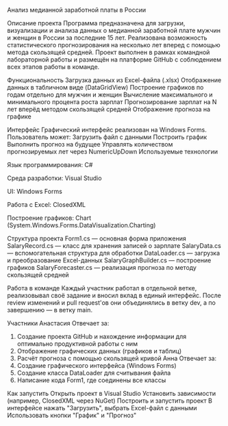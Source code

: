 Анализ медианной заработной платы в России

Описание проекта
Программа предназначена для загрузки, визуализации и анализа данных о медианной заработной плате мужчин и женщин в
России за последние 15 лет. Реализована возможность статистического прогнозирования на несколько лет вперед с помощью метода скользящей средней.
Проект выполнен в рамках командной лабораторной работы и размещён на платформе GitHub с соблюдением всех этапов работы в команде.

Функциональность
Загрузка данных из Excel-файла (.xlsx)
Отображение данных в табличном виде (DataGridView)
Построение графиков по годам отдельно для мужчин и женщин
Вычисление максимального и минимального процента роста зарплат
Прогнозирование зарплат на N лет вперёд методом скользящей средней
Отображение прогноза на графике

Интерфейс
Графический интерфейс реализован на Windows Forms. Пользователь может:
Загрузить файл с данными
Построить график
Выполнить прогноз на будущее
Управлять количеством прогнозируемых лет через NumericUpDown
Используемые технологии

Язык программирования: C#

Среда разработки: Visual Studio

UI: Windows Forms

Работа с Excel: ClosedXML

Построение графиков: Chart (System.Windows.Forms.DataVisualization.Charting)

Структура проекта
Form1.cs — основная форма приложения
SalaryRecord.cs — класс для хранения записей о зарплате
SalaryData.cs — вспомогательная структура для обработки
DataLoader.cs — загрузка и преобразование Excel-данных
SalaryGraphBuilder.cs — построение графиков
SalaryForecaster.cs — реализация прогноза по методу скользящей средней

Работа в команде
Каждый участник работал в отдельной ветке, реализовывал своё задание и вносил вклад в единый интерфейс. 
После review изменений и pull request'ов они объединялись в ветку dev, а по завершению — в ветку main.

Участники
Анастасия
Отвечает за:
1.	Создание проекта GitHub и нахождение информации для оптимально продуктивной работы с ним
2.	Отображение графических данных (графиков и таблиц)
3.	Расчёт прогноза с помощью скользящей кривой
Анна
Отвечает за: 
1. Создание графического интерфейса (Windows Forms)
2. Создание класса DataLoader для считывания файла
3. Написание кода Form1, где соединены все классы


Как запустить
Открыть проект в Visual Studio
Установить зависимости (например, ClosedXML через NuGet)
Построить и запустить проект
В интерфейсе нажать "Загрузить", выбрать Excel-файл с данными
Использовать кнопки "График" и "Прогноз"
